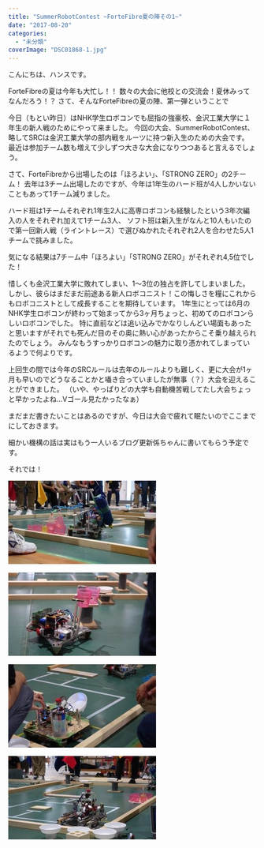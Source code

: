 ```yaml
---
title: "SummerRobotContest ~ForteFibre夏の陣その1~"
date: "2017-08-20"
categories: 
  - "未分類"
coverImage: "DSC01868-1.jpg"
---
```


こんにちは、ハンスです。

ForteFibreの夏は今年も大忙し！！ 数々の大会に他校との交流会！夏休みってなんだろう！？ さて、そんなForteFibreの夏の陣、第一弾ということで

今日（もとい昨日）はNHK学生ロボコンでも屈指の強豪校、金沢工業大学に１年生の新人戦のためにやって来ました。 今回の大会、SummerRobotContest、略してSRCは金沢工業大学の部内戦をルーツに持つ新入生のための大会です。 最近は参加チーム数も増えて少しずつ大きな大会になりつつあると言えるでしょう。

さて、ForteFibreから出場したのは「ほろよい」、「STRONG ZERO」の2チーム！ 去年は3チーム出場したのですが、今年は1年生のハード班が4人しかいないこともあって1チーム減りました。

ハード班は1チームそれぞれ1年生2人に高専ロボコンも経験したという3年次編入の人をそれぞれ加えて1チーム3人、 ソフト班は新入生がなんと10人もいたので第一回新人戦（ライントレース）で選びぬかれたそれぞれ2人を合わせた5人1チームで挑みました。

気になる結果は7チーム中「ほろよい」「STRONG ZERO」がそれぞれ4,5位でした！

惜しくも金沢工業大学に敗れてしまい、1〜3位の独占を許してしまいました。 しかし、彼らはまだまだ前途ある新人ロボコニスト！この悔しさを糧にこれからもロボコニストとして成長することを期待しています。 1年生にとっては6月のNHK学生ロボコンが終わって始まってから3ヶ月ちょっと、初めてのロボコンらしいロボコンでした。 特に直前などは追い込みでかなりしんどい場面もあったと思いますがそれでも死んだ目のその奥に熱い心があったからこそ乗り越えられたのでしょう。 みんなもうすっかりロボコンの魅力に取り憑かれてしまっているようで何よりです。

上回生の間では今年のSRCルールは去年のルールよりも難しく、更に大会が1ヶ月も早いのでどうなることかと囁き合っていましたが無事（？）大会を迎えることができました。 （いや、やっぱりどの大学も自動機苦戦してたし大会ちょっと早かったよね...Vゴール見たかったなぁ）

まだまだ書きたいことはあるのですが、今日は大会で疲れて眠たいのでここまでにしておきます。

細かい機構の話は実はもう一人いるブログ更新係ちゃんに書いてもらう予定です。

それでは！

[![](images/DSC01868-300x169.jpg)](http://www.fortefibre.net/blog/wp-content/uploads/2017/08/DSC01868.jpg)

[![](images/DSC01796-300x169.jpg)](http://www.fortefibre.net/blog/wp-content/uploads/2017/08/DSC01796.jpg)

[![](images/DSC01846-300x169.jpg)](http://www.fortefibre.net/blog/wp-content/uploads/2017/08/DSC01846.jpg)

[![](images/DSC01855-300x169.jpg)](http://www.fortefibre.net/blog/wp-content/uploads/2017/08/DSC01855.jpg)
